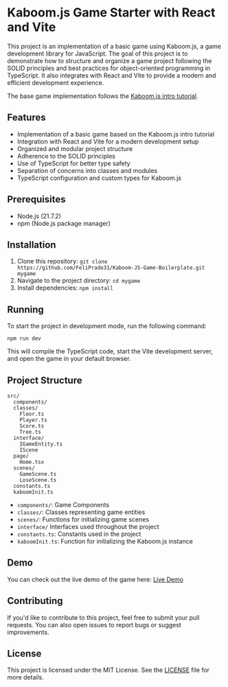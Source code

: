 # Kaboom.js Game Starter with React and Vite

This project is an implementation of a basic game using Kaboom.js, a game development library for JavaScript. The goal of this project is to demonstrate how to structure and organize a game project following the SOLID principles and best practices for object-oriented programming in TypeScript. It also integrates with React and Vite to provide a modern and efficient development experience.

The base game implementation follows the [Kaboom.js intro tutorial](https://kaboomjs.com/doc/intro).

## Features

- Implementation of a basic game based on the Kaboom.js intro tutorial
- Integration with React and Vite for a modern development setup
- Organized and modular project structure
- Adherence to the SOLID principles
- Use of TypeScript for better type safety
- Separation of concerns into classes and modules
- TypeScript configuration and custom types for Kaboom.js

## Prerequisites

- Node.js (21.7.2)
- npm (Node.js package manager)

## Installation

1. Clone this repository: `git clone https://github.com/FeliPrado31/Kaboom-JS-Game-Boilerplate.git mygame`
2. Navigate to the project directory: `cd mygame`
3. Install dependencies: `npm install`

## Running

To start the project in development mode, run the following command:

```
npm run dev
```

This will compile the TypeScript code, start the Vite development server, and open the game in your default browser.

## Project Structure

```
src/
  components/
  classes/
    Floor.ts
    Player.ts
    Score.ts
    Tree.ts
  interface/
    IGameEntity.ts
    IScene
  page/
    Home.tsx
  scenes/
    GameScene.ts
    LoseScene.ts
  constants.ts
  kaboomInit.ts
```

- `components/`: Game Components
- `classes/`: Classes representing game entities
- `scenes/`: Functions for initializing game scenes
- `interface/` Interfaces used throughout the project
- `constants.ts`: Constants used in the project
- `kaboomInit.ts`: Function for initializing the Kaboom.js instance

## Demo

You can check out the live demo of the game here: [Live Demo](https://kaboom-js-game-boilerplate.vercel.app/)

## Contributing

If you'd like to contribute to this project, feel free to submit your pull requests. You can also open issues to report bugs or suggest improvements.

## License

This project is licensed under the MIT License. See the [LICENSE](LICENSE) file for more details.
